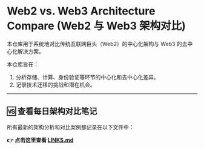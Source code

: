 # Web2 vs. Web3 Architecture Compare (Web2 与 Web3 架构对比)

本仓库用于系统地对比传统互联网巨头（Web2）的中心化架构与 Web3 的去中心化解决方案。

本仓库旨在：
1.  分析存储、计算、身份验证等环节的中心化和去中心化差异。
2.  记录技术迁移的挑战和潜在机会。

---

## 🆚 查看每日架构对比笔记

所有最新的架构分析和对比案例都记录在以下文件中：

**👉 点击这里查看 [LINKS.md](./LINKS.md)**
